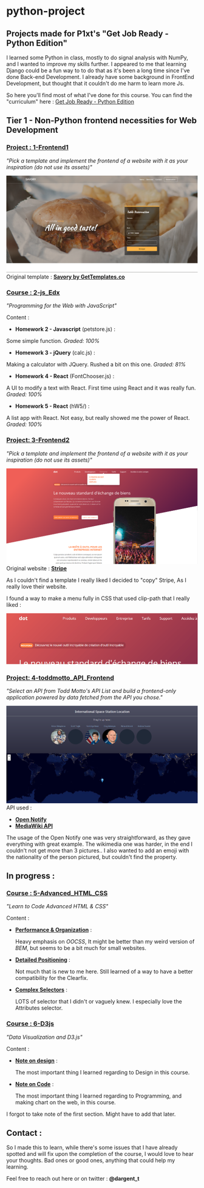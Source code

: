 # python-project
## Projects made for P1xt's "Get Job Ready - Python Edition"

I learned some Python in class, mostly to do signal analysis with NumPy,
and I wanted to improve my skills further. I appeared to me that learning Django
could be a fun way to to do that as it's been a long time since I've done
Back-end Development. I already have some background in FrontEnd Development,
but thought that it couldn't do me harm to learn more Js.

So here you'll find most of what I've done for this course.
You can find the "curriculum" here : [Get Job Ready - Python Edition](https://github.com/P1xt/p1xt-guides/blob/master/job-ready-python-edition.md)

## Tier 1 - Non-Python frontend necessities for Web Development

### [Project : 1-Frontend1](1-Frontend1/)
*"Pick a template and implement the frontend of a website with it as your inspiration (do not use its assets)"*

![Screenshot of Frontend1](/1-Frontend1/Screenshot.png)
Original template : **[Savory by GetTemplates.co](https://freehtml5.co/demos/savory/)**

### [Course : 2-js_Edx](2-jsEdx/)
*"Programming for the Web with JavaScript"*

Content :
* **Homework 2 - Javascript** (petstore.js) :

Some simple function. *Graded: 100%*
* **Homework 3 - jQuery** (calc.js) :

Making a calculator with JQuery. Rushed a bit on this one. *Graded: 81%*
* **Homework 4 - React** (FontChooser.js) :

A UI to modify a text with React. First time using React and it was really fun. *Graded: 100%*
* **Homework 5 - React** (hW5/) :

A list app with React. Not easy, but really showed me the power of React. *Graded: 100%*

### [Project: 3-Frontend2](3-Frontend2/)
*"Pick a template and implement the frontend of a website with it as your inspiration (do not use its assets)"*

![Screenshot of Frontend2](3-Frontend2/Screenshot.png)
Original website : **[Stripe](https://stripe.com/fr)**

As I couldn't find a template I really liked I decided to "copy" Stripe, As I really love their website.

I found a way to make a menu fully in CSS that used clip-path that I really liked :

![Demo of the menu of Frontend2](3-Frontend2/menuUsage.gif)


### [Project: 4-toddmotto_API_Frontend](4-toddmotto_API_Frontend/)
*"Select an API from Todd Motto's API List and build a frontend-only application powered by data fetched from the API you chose."*

![Screenshot of Project4](4-toddmotto_API_Frontend/Screenshot.PNG)
API used :
* **[Open Notify](http://open-notify.org/Open-Notify-API/)**
* **[MediaWiki API](https://www.mediawiki.org/wiki/API:Main_page)**

The usage of the Open Notify one was very straightforward, as they gave everything with great example. The wikimedia one was harder, in the end I couldn't not get more than 3 pictures.. I also wanted to add an emoji with the nationality of the person pictured, but couldn't
find the property.

## In progress :
### [Course : 5-Advanced_HTML_CSS](5-Advanced_HTML_CSS/)
*"Learn to Code Advanced HTML & CSS"*

Content :
* [**Performance & Organization**](5-Advanced_HTML_CSS/lesson1.md) :

   Heavy emphasis on *OOCSS*, It might be better than my weird version of *BEM*,
but seems to be a bit much for small websites.

* [**Detailed Positioning**](5-Advanced_HTML_CSS/lesson2.md) :

   Not much that is new to me here. Still learned of a way to have a better
compatibility for the Clearfix.

* [**Complex Selectors**](5-Advanced_HTML_CSS/lesson3.md) :

   LOTS of selector that I didn't or vaguely knew. I especially love the Attributes
selector.

### [Course : 6-D3js](6-D3js/)
*"Data Visualization and D3.js"*

Content :
* [**Note on design**](6-D3js/note_design.md) :

   The most important thing I learned regarding to Design in this course.

* [**Note on Code**](6-D3js/note_code.md) :

   The most important thing I learned regarding to Programming, and making chart
on the web, in this course.

I forgot to take note of the first section. Might have to add that later.




## Contact :

So I made this to learn, while there's some issues that I have already spotted and will fix upon the completion of the course, I would love to hear your thoughts. Bad ones or good ones, anything that could help my learning.

Feel free to reach out here or on twitter : **@dargent_t**
